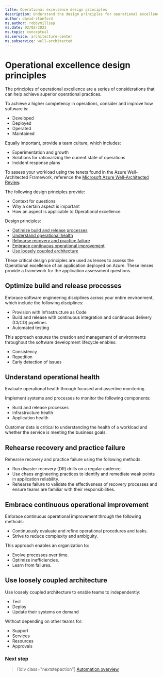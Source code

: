 ```yaml
---
title: Operational excellence design principles
description: Understand the design principles for operational excellence within the Azure Well-Architected Framework.
author: david-stanford
ms.author: robbymillsap
ms.date: 02/02/2022
ms.topic: conceptual
ms.service: architecture-center
ms.subservice: well-architected
---
```


# Operational excellence design principles

The principles of operational excellence are a series of considerations that can help achieve superior operational practices.

To achieve a higher competency in operations, consider and improve how software is:

- Developed
- Deployed
- Operated
- Maintained

Equally important, provide a team culture, which includes:

- Experimentation and growth
- Solutions for rationalizing the current state of operations
- Incident response plans

To assess your workload using the tenets found in the Azure Well-Architected Framework, reference the [Microsoft Azure Well-Architected Review](/assessments/?id=azure-architecture-review&mode=pre-assessment).

The following design principles provide:

- Context for questions
- Why a certain aspect is important
- How an aspect is applicable to Operational excellence

Design principles:

- [Optimize build and release processes](#optimize-build-and-release-processes)
- [Understand operational health](#understand-operational-health)
- [Rehearse recovery and practice failure](#rehearse-recovery-and-practice-failure)
- [Embrace continuous operational improvement](#embrace-continuous-operational-improvement)
- [Use loosely coupled architecture](#use-loosely-coupled-architecture)

These critical design principles are used as lenses to assess the Operational excellence of an application deployed on Azure. These lenses provide a framework for the application assessment questions.

## Optimize build and release processes

Embrace software engineering disciplines across your entire environment, which include the following disciplines:
  
- Provision with Infrastructure as Code
- Build and release with continuous integration and continuous delivery (CI/CD) pipelines
- Automated testing
  
This approach ensures the creation and management of environments throughout the software development lifecycle enables:

- Consistency
- Repetition
- Early detection of issues
  
## Understand operational health

Evaluate operational health through focused and assertive monitoring.

Implement systems and processes to monitor the following components:
  
- Build and release processes
- Infrastructure health
- Application health
  
Customer data is critical to understanding the health of a workload and whether the service is meeting the business goals.

## Rehearse recovery and practice failure

Rehearse recovery and practice failure using the following methods:

- Run disaster recovery (DR) drills on a regular cadence.  
- Use chaos engineering practices to identify and remediate weak points in application reliability.
- Rehearse failure to validate the effectiveness of recovery processes and ensure teams are familiar with their responsibilities.

## Embrace continuous operational improvement

Embrace continuous operational improvement through the following methods:

- Continuously evaluate and refine operational procedures and tasks.
- Strive to reduce complexity and ambiguity.
  
This approach enables an organization to:

- Evolve processes over time.
- Optimize inefficiencies.
- Learn from failures.

## Use loosely coupled architecture

Use loosely coupled architecture to enable teams to independently:

- Test
- Deploy
- Update their systems on demand
  
Without depending on other teams for:
  
- Support
- Services
- Resources
- Approvals

### Next step

> [!div class="nextstepaction"]
> [Automation overview](automation-overview.md)
